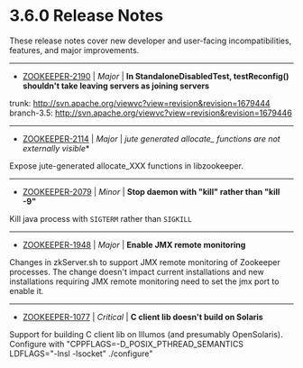 
<!---
# Licensed to the Apache Software Foundation (ASF) under one
# or more contributor license agreements.  See the NOTICE file
# distributed with this work for additional information
# regarding copyright ownership.  The ASF licenses this file
# to you under the Apache License, Version 2.0 (the
# "License"); you may not use this file except in compliance
# with the License.  You may obtain a copy of the License at
#
#     http://www.apache.org/licenses/LICENSE-2.0
#
# Unless required by applicable law or agreed to in writing, software
# distributed under the License is distributed on an "AS IS" BASIS,
# WITHOUT WARRANTIES OR CONDITIONS OF ANY KIND, either express or implied.
# See the License for the specific language governing permissions and
# limitations under the License.
-->
#  3.6.0 Release Notes

These release notes cover new developer and user-facing incompatibilities, features, and major improvements.


---

* [ZOOKEEPER-2190](https://issues.apache.org/jira/browse/ZOOKEEPER-2190) | *Major* | **In StandaloneDisabledTest, testReconfig() shouldn't take leaving servers as joining servers**

trunk: http://svn.apache.org/viewvc?view=revision&revision=1679444
branch-3.5: http://svn.apache.org/viewvc?view=revision&revision=1679446


---

* [ZOOKEEPER-2114](https://issues.apache.org/jira/browse/ZOOKEEPER-2114) | *Major* | **jute generated allocate\_* functions are not externally visible**

Expose jute-generated allocate\_XXX functions in libzookeeper.


---

* [ZOOKEEPER-2079](https://issues.apache.org/jira/browse/ZOOKEEPER-2079) | *Minor* | **Stop daemon with "kill" rather than "kill -9"**

Kill java process with `SIGTERM` rather than `SIGKILL`


---

* [ZOOKEEPER-1948](https://issues.apache.org/jira/browse/ZOOKEEPER-1948) | *Major* | **Enable JMX remote monitoring**

Changes in zkServer.sh to support JMX remote monitoring of Zookeeper processes. The change doesn't impact current installations and new installations requiring JMX remote monitoring need to set the jmx port to enable it.


---

* [ZOOKEEPER-1077](https://issues.apache.org/jira/browse/ZOOKEEPER-1077) | *Critical* | **C client lib doesn't build on Solaris**

Support for building C client lib on Illumos (and presumably OpenSolaris).  Configure with "CPPFLAGS=-D\_POSIX\_PTHREAD\_SEMANTICS LDFLAGS="-lnsl -lsocket" ./configure"



